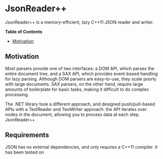 JsonReader++
============

JsonReader++ is a memory-efficient, lazy C++11 JSON reader and writer.

**Table of Contents**

- [Motivation](#motivation)

## Motivation

Most parsers provide one of two interfaces: a DOM API, which parses the entire document tree, and a SAX API, which provides event-based handling for lazy parsing. Although DOM parsers are easy-to-use, they scale poorly with large documents. SAX parsers, on the other hand, require large amounts of boilerplate for basic tasks, making it difficult to do complex processing.

The .NET library took a different approach, and designed push/pull-based APIs with a TextReader and TextWriter approach: the API iterates over nodes in the document, allowing you to process data at each step. JsonReader++

## Requirements

JSON has no external dependencies, and only requires a C++11 compiler. It has been tested on
